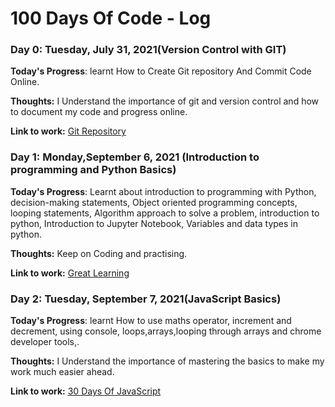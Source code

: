 # 100 Days Of Code - Log

### Day 0: Tuesday, July 31, 2021(Version Control with GIT)

**Today's Progress**: learnt How to Create Git repository And Commit Code Online.

**Thoughts:** I Understand the importance of git and version control and how to document my code and progress online.

**Link to work:** [Git Repository](http://www.example.com)

### Day 1: Monday,September 6, 2021 (Introduction to programming and Python Basics)

**Today's Progress**: Learnt about introduction to programming with Python, decision-making statements, 
Object oriented programming concepts, looping statements, Algorithm approach to solve a problem, introduction to python,
Introduction to Jupyter Notebook, Variables and data types in python.

**Thoughts:** Keep on Coding and practising.

**Link to work:** [Great Learning](https://olympus.greatlearning.in/dashboard)

### Day 2: Tuesday, September 7, 2021(JavaScript Basics)

**Today's Progress**: learnt How to use maths operator, increment and decrement, using console, loops,arrays,looping through arrays and chrome developer tools,.

**Thoughts:** I Understand the importance of mastering the basics to make my work much easier ahead.

**Link to work:** [30 Days Of JavaScript](https://github.com/matengodev/30-Days-Of-JavaScript/)

